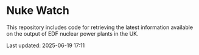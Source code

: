 # Nuke Watch

This repository includes code for retrieving the latest information available on the output of EDF nuclear power plants in the UK.

Last updated: 2025-06-19 17:11